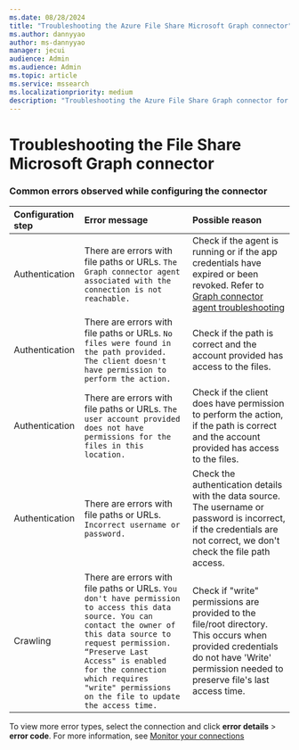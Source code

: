 ```yaml
--- 
ms.date: 08/28/2024 
title: "Troubleshooting the Azure File Share Microsoft Graph connector" 
ms.author: dannyyao
author: ms-dannyyao
manager: jecui
audience: Admin 
ms.audience: Admin 
ms.topic: article 
ms.service: mssearch 
ms.localizationpriority: medium 
description: "Troubleshooting the Azure File Share Graph connector for Microsoft Search and Microsoft 365 Copilot" 
--- 
```


# Troubleshooting the File Share Microsoft Graph connector  

###  Common errors observed while configuring the connector

| Configuration step | Error message | Possible reason |
|:----|:----|:----|
| Authentication | There are errors with file paths or URLs. `The Graph connector agent associated with the connection is not reachable.` | Check if the agent is running or if the app credentials have expired or been revoked. Refer to [Graph connector agent troubleshooting](./graph-connector-agent.md#troubleshooting)  |
| Authentication | There are errors with file paths or URLs. `No files were found in the path provided. The client doesn't have permission to perform the action.` | Check if the path is correct and the account provided has access to the files. |
| Authentication | There are errors with file paths or URLs. `The user account provided does not have permissions for the files in this location.`  | Check if the client does have permission to perform the action, if the path is correct and the account provided has access to the files. |
| Authentication | There are errors with file paths or URLs. `Incorrect username or password.` | Check the authentication details with the data source. The username or password is incorrect, if the credentials are not correct, we don't check the file path access. |
| Crawling | There are errors with file paths or URLs. `You don't have permission to access this data source. You can contact the owner of this data source to request permission. “Preserve Last Access" is enabled for the connection which requires "write" permissions on the file to update the access time.` | Check if "write" permissions are provided to the file/root directory. This occurs when provided credentials do not have 'Write' permission needed to preserve file's last access time. |

To view more error types,  select the connection and click **error details** > **error code**. For more information, see [Monitor your connections](./manage-connector.md)
